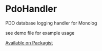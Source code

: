 PdoHandler
==========

PDO database logging handler for Monolog

see demo file for example usage

[Available on Packagist](https://packagist.org/packages/kafene/monolog-pdo-handler)
